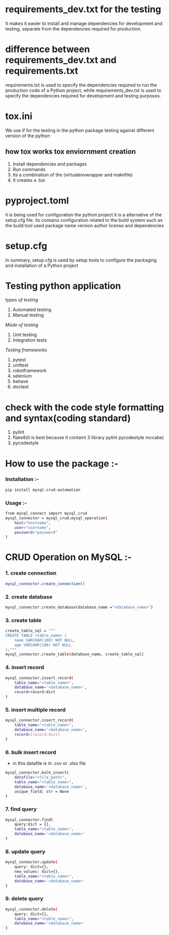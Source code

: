 
# requirements_dev.txt for the testing
It makes it easier to install and manage dependencies for development and testing, separate from the dependencies required for production.

# difference between requirements_dev.txt and requirements.txt

requirements.txt is used to specify the dependencies required to run the production code of a Python project, while requirements_dev.txt is used to specify the dependencies required for development and testing purposes.

# tox.ini
We use if for the testing in the python package testing against different version of the python 

## how tox works tox enviornment creation
1. Install dependencies and packages 
2. Run commands
3. Its a combination of the (virtualenvwrapper and makefile)
4. It creates a .tox


# pyproject.toml
it is being used for configuration the python project it is a alternative of the setup.cfg file. its contains configuration related to the build system
such as the build tool used package name version author license and dependencies

# setup.cfg
In summary, setup.cfg is used by setup tools to configure the packaging and installation of a Python project

# Testing python application
*types of testing*
1. Automated testing 
2. Manual testing

*Mode of testing*
1. Unit testing
2. Integration tests

*Testing frameworks*

1. pytest
2. unittest
3. robotframework
4. selenium
5. behave
6. doctest

# check with the code style formatting and syntax(coding standard)

1. pylint
2. flake8(it is best because it containt 3 library pylint pycodestyle mccabe)
3. pycodestyle


# How to use the package :-

### Installation :- 

```bash
pip install mysql-crud-automation
```

### Usage :-

```bash
from mysql_connect import mysql_crud
mysql_connector = mysql_crud.mysql_operation(
    host="hostname",
    user="username",
    password="password"
)
```

# CRUD Operation on MySQL :-

### 1. create connection 

```bash
mysql_connector.create_connection()
```

### 2. create database

```bash
mysql_connector.create_database(database_name ="<database_name>")
```

### 3. create table

```bash
create_table_sql = """
CREATE TABLE <table_name> (
    name VARCHAR(100) NOT NULL,   
    age VARCHAR(100) NOT NULL
);"""
mysql_connector.create_table(database_name, create_table_sql)
```

### 4. insert record 

```bash
mysql_connector.insert_record(
    table_name="<table_name>", 
    database_name='<database_name>',
    record=record:dict
)
```

### 5. insert multiple record 

```bash
mysql_connector.insert_record(
    table_name="<table_name>", 
    database_name='<database_name>',
    record=[record:dict]
)
```

### 6. bulk insert record 

- in this datafile is in .csv or .xlsx file 

```bash
mysql_connector.bulk_insert(
    datafile="<file_path>", 
    table_name="<table_name>",
    database_name='<database_name>', 
    unique_field: str = None
)
```
 
### 7. find query  

```bash
mysql_connector.find(
    query:dict = {}, 
    table_name="<table_name>", 
    database_name='<database_name>'
)
```

### 8. update query

```bash
mysql_connector.update(
    query: dict={}, 
    new_values: dict={}, 
    table_name="<table_name>", 
    database_name='<database_name>'
)
```

### 9. delete query

```bash
mysql_connector.delete(
    query: dict={}, 
    table_name="<table_name>", 
    database_name='<database_name>'
)
```
